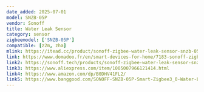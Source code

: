 ```yaml
---
date_added: 2025-07-01
model: SNZB-05P
vendor: Sonoff
title: Water Leak Sensor
category: sensor
zigbeemodel: ['SNZB-05P']
compatible: [z2m, zha]
mlink: https://itead.cc/product/sonoff-zigbee-water-leak-sensor-snzb-05p/
link: https://www.domadoo.fr/en/smart-devices-for-home/7183-sonoff-zigbee-ip67-expandable-flood-detector-snzb-05p-6920075741810.html
link2: https://sonoff.tech/products/sonoff-zigbee-water-leak-sensor-snzb-05p
link3: https://www.aliexpress.com/item/1005007966121414.html
link4: https://www.amazon.com/dp/B0DHV41FL2/
link5: https://www.banggood.com/SONOFF-SNZB-05P-Smart-Zigbee3_0-Water-Leak-Sensor-with-Detection-Cable-IP67-Waterproof-Smart-Scene-Linkage-Alarms-Works-with-Alexa-Google-Home-p-2023911.html
---
```

